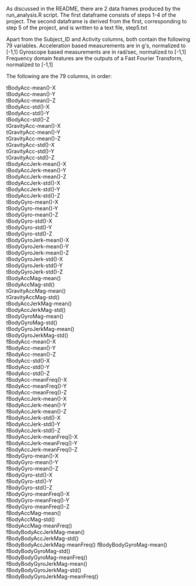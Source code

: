 As discussed in the README, there are 2 data frames produced by the run_analysis.R script. 
The first dataframe consists of steps 1-4 of the project. 
The second dataframe is derived from the first, corresponding to step 5 of the project, and is written to a text file, step5.txt

Apart from the Subject_ID and Activity columns, both contain the following 79 variables. 
Acceleration based measurements are in g's, normalized to [-1,1]
Gyroscope based measurements are in rad/sec, normalized to [-1,1]
Frequency domain features are the outputs of a Fast Fourier Transform, normalized to [-1,1]
 
The following are the 79 columns, in order:
 
tBodyAcc-mean()-X      
tBodyAcc-mean()-Y             
tBodyAcc-mean()-Z              
tBodyAcc-std()-X           
tBodyAcc-std()-Y          
tBodyAcc-std()-Z              
tGravityAcc-mean()-X           
tGravityAcc-mean()-Y           
tGravityAcc-mean()-Z           
tGravityAcc-std()-X           
tGravityAcc-std()-Y          
tGravityAcc-std()-Z         
tBodyAccJerk-mean()-X          
tBodyAccJerk-mean()-Y          
tBodyAccJerk-mean()-Z          
tBodyAccJerk-std()-X       
tBodyAccJerk-std()-Y         
tBodyAccJerk-std()-Z       
tBodyGyro-mean()-X            
tBodyGyro-mean()-Y           
tBodyGyro-mean()-Z           
tBodyGyro-std()-X              
tBodyGyro-std()-Y            
tBodyGyro-std()-Z              
tBodyGyroJerk-mean()-X    
tBodyGyroJerk-mean()-Y   
tBodyGyroJerk-mean()-Z        
tBodyGyroJerk-std()-X          
tBodyGyroJerk-std()-Y      
tBodyGyroJerk-std()-Z          
tBodyAccMag-mean()            
tBodyAccMag-std()              
tGravityAccMag-mean()          
tGravityAccMag-std()         
tBodyAccJerkMag-mean()      
tBodyAccJerkMag-std()         
tBodyGyroMag-mean()        
tBodyGyroMag-std()             
tBodyGyroJerkMag-mean()      
tBodyGyroJerkMag-std()         
fBodyAcc-mean()-X          
fBodyAcc-mean()-Y             
fBodyAcc-mean()-Z             
fBodyAcc-std()-X             
fBodyAcc-std()-Y         
fBodyAcc-std()-Z            
fBodyAcc-meanFreq()-X          
fBodyAcc-meanFreq()-Y          
fBodyAcc-meanFreq()-Z         
fBodyAccJerk-mean()-X        
fBodyAccJerk-mean()-Y        
fBodyAccJerk-mean()-Z         
fBodyAccJerk-std()-X           
fBodyAccJerk-std()-Y           
fBodyAccJerk-std()-Z      
fBodyAccJerk-meanFreq()-X     
fBodyAccJerk-meanFreq()-Y   
fBodyAccJerk-meanFreq()-Z     
fBodyGyro-mean()-X          
fBodyGyro-mean()-Y             
fBodyGyro-mean()-Z           
fBodyGyro-std()-X              
fBodyGyro-std()-Y          
fBodyGyro-std()-Z           
fBodyGyro-meanFreq()-X        
fBodyGyro-meanFreq()-Y       
fBodyGyro-meanFreq()-Z        
fBodyAccMag-mean()      
fBodyAccMag-std()            
fBodyAccMag-meanFreq()         
fBodyBodyAccJerkMag-mean()     
fBodyBodyAccJerkMag-std()   
fBodyBodyAccJerkMag-meanFreq() 
fBodyBodyGyroMag-mean()        
fBodyBodyGyroMag-std()         
fBodyBodyGyroMag-meanFreq()  
fBodyBodyGyroJerkMag-mean()   
fBodyBodyGyroJerkMag-std()    
fBodyBodyGyroJerkMag-meanFreq()
